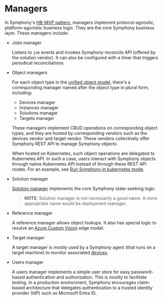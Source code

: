 # Managers

In Symphony's [HB-MVP pattern](https://www.linkedin.com/pulse/hb-mvp-design-pattern-extensible-systems-part-i-haishi-bai/), managers implement protocol-agnostic, platform-agonistic business logic. They are the core Symphony business layer. These managers include:

* Jobs manager

  Listens to `job` events and invokes Symphony reconcile API (offered by the solution vendor). It can also be configured with a timer that triggers periodical reconciliations.

* Object managers

  For each object type in the [unified object model](../concepts/unified-object-model/_overview.md), there's a corresponding manager named after the object type in plural form, including:

  * Devices manager
  * Instances manager
  * Solutions manager
  * Targets manager

  These managers implement CRUD operations on corresponding object types, and they are hosted by corresponding vendors such as the devices vendor and target vendor. These vendors collectively offer Symphony REST API to manage Symphony objects.

  When hosted on Kubernetes, such object operations are delegated to Kubernetes API. In such a case, users interact with Symphony objects through native Kubernetes API instead of through these REST API routes. For an example, see [Run Symphony in kubernetes mode](../build_deployment/symphony_mode.md).

* Solution manager

  [Solution manager](./solution-manager.md) implements the core Symphony state-seeking logic.

  > **NOTE**: Solution manager is not necessarily a good name. A more appropriate name would be deployment manager.

* Reference manager

  A reference manager allows object lookups. It also has special logic to resolve an [Azure Custom Vision](https://azure.microsoft.com/products/cognitive-services/custom-vision-service/) edge model.

* Target manager

  A target manager is mostly used by a Symphony agent (that runs on a target machine) to monitor associated [devices](../concepts/unified-object-model/device.md).

* Users manager

  A users manager implements a simple user store for easy password-based authentication and authorization. This is mostly to facilitate testing. In a production environment, Symphony encourages claim-based architecture that delegates authentication to a trusted identity provider (IdP) such as Microsoft Entra ID.
